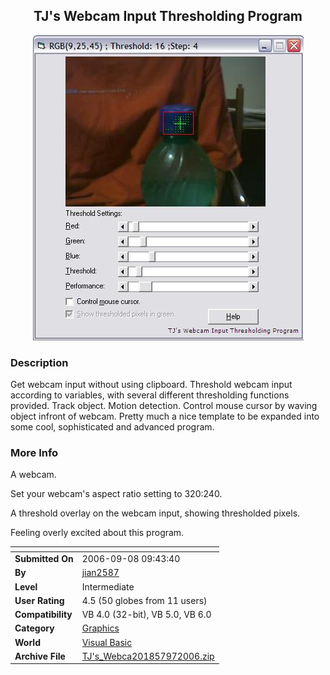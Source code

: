 ﻿<div align="center">

## TJ's Webcam Input Thresholding Program

<img src="PIC200697215896255.JPG">
</div>

### Description

Get webcam input without using clipboard. Threshold webcam input according to variables, with several different thresholding functions provided. Track object. Motion detection. Control mouse cursor by waving object infront of webcam. Pretty much a nice template to be expanded into some cool, sophisticated and advanced program.
 
### More Info
 
A webcam.

Set your webcam's aspect ratio setting to 320:240.

A threshold overlay on the webcam input, showing thresholded pixels.

Feeling overly excited about this program.


<span>             |<span>
---                |---
**Submitted On**   |2006-09-08 09:43:40
**By**             |[jian2587](https://github.com/Planet-Source-Code/PSCIndex/blob/master/ByAuthor/jian2587.md)
**Level**          |Intermediate
**User Rating**    |4.5 (50 globes from 11 users)
**Compatibility**  |VB 4\.0 \(32\-bit\), VB 5\.0, VB 6\.0
**Category**       |[Graphics](https://github.com/Planet-Source-Code/PSCIndex/blob/master/ByCategory/graphics__1-46.md)
**World**          |[Visual Basic](https://github.com/Planet-Source-Code/PSCIndex/blob/master/ByWorld/visual-basic.md)
**Archive File**   |[TJ's\_Webca201857972006\.zip](https://github.com/Planet-Source-Code/jian2587-tj-s-webcam-input-thresholding-program__1-66493/archive/master.zip)








